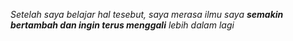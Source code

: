 *Setelah saya belajar hal tesebut, saya merasa ilmu saya **semakin bertambah dan ingin terus menggali** lebih dalam lagi*